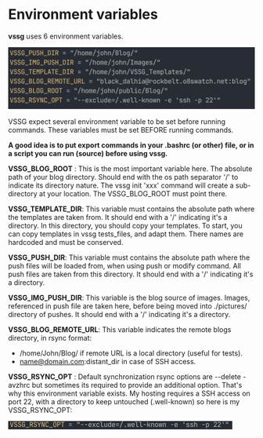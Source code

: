 # Environment variables

**vssg** uses 6 environment variables.

![Terminal](./pictures/env.png "The env command from blog's directory.")

VSSG expect several environment variable to be set before running commands. These variables must be set BEFORE
running commands.

**A good idea is to put export commands in your .bashrc (or other) file, or in a script you can run (source) before using vssg.**

**VSSG_BLOG_ROOT** : This is the most important variable here. The absolute path of your blog directory. Should
end with the os path separator '/' to indicate its directory nature. The vssg init 'xxx' command will create a
sub-directory at your location. The VSSG_BLOG_ROOT must point there.

**VSSG_TEMPLATE_DIR**: This variable must contains the absolute path where the templates are taken from.
It should end with a '/' indicating it's a directory. In this directory, you should copy your templates.
To start, you can copy templates in vssg tests_files, and adapt them. There names are hardcoded and must be
conserved.

**VSSG_PUSH_DIR**: This variable must contains the absolute path where the push files will be loaded from, when
using push or modify command. All push files are taken from this directory. It should end with a '/' indicating
it's a directory.

**VSSG_IMG_PUSH_DIR**: This variable is the blog source of images. Images, referenced in push file are taken here,
before being moved into ./pictures/ directory of pushes. It should end with a '/' indicating it's a directory.

**VSSG_BLOG_REMOTE_URL**: This variable indicates the remote blogs directory, in rsync format:
- /home/John/Blog/   if remote URL is a local directory (useful for tests).
- name@domain.com:distant_dir  in case of SSH access.

**VSSG_RSYNC_OPT** : Default synchronization rsync options are --delete -avzhrc but sometimes its required to provide
an additional option. That's why this environment variable exists. My hosting requires a SSH access on port 22, with a directory to
keep untouched (.well-known) so here is my VSSG_RSYNC_OPT:

![Terminal](pictures/rsync_opt.png "VSSG_RSYNC_OPT env example")


